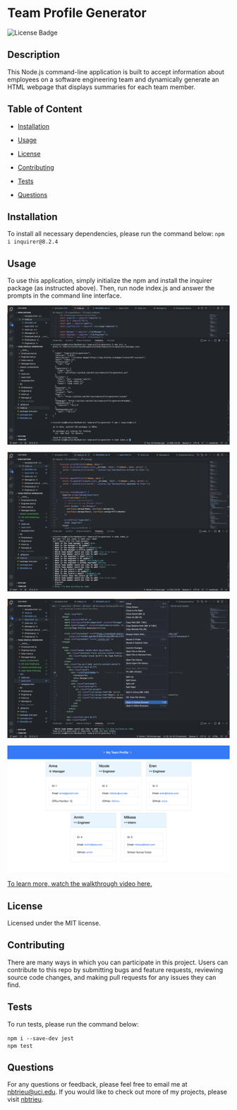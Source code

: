 # Team Profile Generator
![License Badge](https://img.shields.io/badge/license-MIT-success)

## Description

This Node.js command-line application is built to accept information about employees on a software engineering team and dynamically generate an HTML webpage that displays summaries for each team member.


## Table of Content

* [Installation](#installation)

* [Usage](#usage)

* [License](#license)

* [Contributing](#contributing)

* [Tests](#tests)

* [Questions](#questions)   


## Installation

To install all necessary dependencies, please run the command below:
``npm i inquirer@8.2.4``


## Usage

To use this application, simply initialize the npm and install the inquirer package (as instructed above). Then, run node index.js and answer the prompts in the command line interface.
 

![Initialize npm, install inquirer package, and run node](./assets/screenshots/init-and-install.png)  

![Answer inquirer prompts](./assets/screenshots/inquirer-prompts.png)  

![Open the newly generated team.html](./assets/screenshots/open-team-html.png)

![Preview of team profile HTML webpage](./assets/screenshots/view-team-html.png)

[To learn more, watch the walkthrough video here.](https://drive.google.com/file/d/1AMgJEJeGB2MzcUqHIE_CW0lkH8zzjsKC/view)

## License
    
Licensed under the MIT license.    


## Contributing

There are many ways in which you can participate in this project.
Users can contribute to this repo by submitting bugs and feature requests, reviewing source code changes, and making pull requests for any issues they can find.   


## Tests

To run tests, please run the command below:  

``npm i --save-dev jest``        
``npm test``    


## Questions

For any questions or feedback, please feel free to email me at nbtrieu@uci.edu.
If you would like to check out more of my projects, please visit [nbtrieu](https://github.com/nbtrieu).

